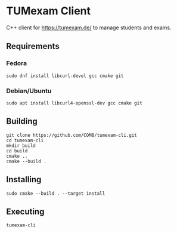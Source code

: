 # TUMexam Client
C++ client for https://tumexam.de/ to manage students and exams.

## Requirements

### Fedora
```
sudo dnf install libcurl-devel gcc cmake git
```

### Debian/Ubuntu
```
sudo apt install libcurl4-openssl-dev gcc cmake git
```

## Building
```
git clone https://github.com/COM8/tumexam-cli.git
cd tumexam-cli
mkdir build
cd build
cmake ..
cmake --build .
```

## Installing
```
sudo cmake --build . --target install
```

## Executing
```
tumexam-cli
```
